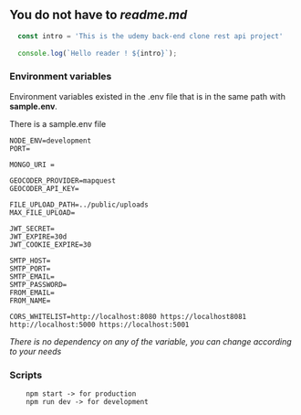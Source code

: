 ## You do not have to *readme.md*

```JavaScript
  const intro = 'This is the udemy back-end clone rest api project'  
  
  console.log(`Hello reader ! ${intro}`);
```


### Environment variables

Environment variables existed in the .env file that is in the same path with **sample.env**.

There is a sample.env file
```.env
NODE_ENV=development
PORT=

MONGO_URI =

GEOCODER_PROVIDER=mapquest
GEOCODER_API_KEY=

FILE_UPLOAD_PATH=../public/uploads
MAX_FILE_UPLOAD=

JWT_SECRET=
JWT_EXPIRE=30d
JWT_COOKIE_EXPIRE=30

SMTP_HOST=
SMTP_PORT=
SMTP_EMAIL=
SMTP_PASSWORD=
FROM_EMAIL=
FROM_NAME=

CORS_WHITELIST=http://localhost:8080 https://localhost8081 http://localhost:5000 https://localhost:5001
```

*There is no dependency on any of the variable, you can change according to your needs*

### Scripts

```cli
    npm start -> for production
    npm run dev -> for development
```

